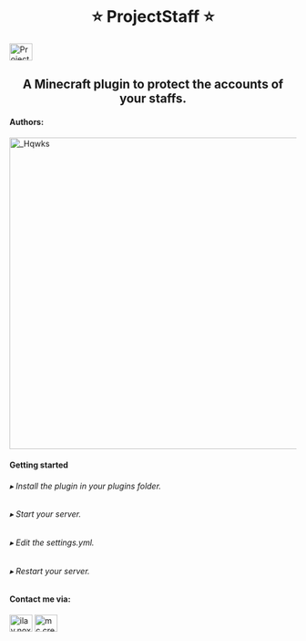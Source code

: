 <h1 align="center">⭐ ProjectStaff ⭐</h1>
<img align="center" src="https://www.minecraft.redpoint.ro/sites/www.minecraft.redpoint.ro/files/moderator.png" alt="ProjectStaff" height="30" width="40"/>
<h2 align="center">A Minecraft plugin to protect the accounts of your staffs.</h2>

<h4 align="left">Authors:</h4>
<a href="https://discord.com/channels/@me/1054422329159061627"><img src="https://discord.c99.nl/widget/theme-2/965368002721747015.png" width="546" alt="_Hqwks" /></a>

<h4 align="left"><b>Getting started</b></h4>
<h6 align="left">▸ Install the plugin in your plugins folder.</h6>
<h6 align="left">▸ Start your server.</h6>
<h6 align="left">▸ Edit the settings.yml.</h6>
<h6 align="left">▸ Restart your server.</h6>

<h4 align="left"><b>Contact me via:</b></h4>
<p align="left">
<a href="https://instagram.com/ilay.nox" target="blank"><img align="center" src="https://raw.githubusercontent.com/rahuldkjain/github-profile-readme-generator/master/src/images/icons/Social/instagram.svg" alt="ilay.nox" height="30" width="40" /></a>
<a href="https://discord.creabyte.es/" target="blank"><img align="center" src="https://raw.githubusercontent.com/rahuldkjain/github-profile-readme-generator/master/src/images/icons/Social/discord.svg" alt="mc.creabyte.es" height="30" width="40" /></a>
</p>
